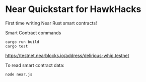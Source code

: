 # Near Quickstart for HawkHacks

First time writing Near Rust smart contracts!

Smart Contract commands
```
cargo run build
cargo test
```

https://testnet.nearblocks.io/address/delirious-whip.testnet

To read smart contract data:

```
node near.js
```
